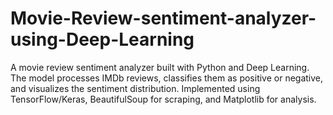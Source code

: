 # Movie-Review-sentiment-analyzer-using-Deep-Learning
A movie review sentiment analyzer built with Python and Deep Learning. The model processes IMDb reviews, classifies them as positive or negative, and visualizes the sentiment distribution. Implemented using TensorFlow/Keras, BeautifulSoup for scraping, and Matplotlib for analysis.

